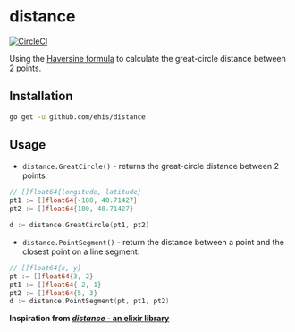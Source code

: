 # distance

[![CircleCI](https://circleci.com/gh/ehis/distance/tree/master.svg?style=svg)](https://circleci.com/gh/ehis/distance/tree/master)

Using the [Haversine formula](https://en.wikipedia.org/wiki/Haversine_formula) to calculate the
great-circle distance between 2 points.

## Installation

```sh
go get -u github.com/ehis/distance
```

## Usage

 - `distance.GreatCircle()` - returns the great-circle distance between 2 points

 ```go
// []float64{longitude, latitude}
pt1 := []float64{-180, 40.71427}
pt2 := []float64{180, 40.71427}

d := distance.GreatCircle(pt1, pt2) 

 ```

 - `distance.PointSegment()` - return the distance between a point and the closest point on a line segment.


 ```go
// []float64{x, y}
pt := []float64{3, 2}
pt1 := []float64{-2, 1}
pt2 := []float64{5, 3}
d := distance.PointSegment(pt, pt1, pt2)

 ```

**Inspiration from [_distance_ - an elixir library](https://github.com/pkinney/distance)**
